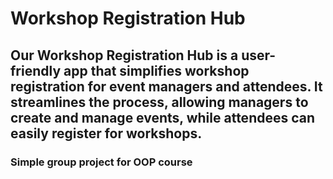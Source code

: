 # Workshop Registration Hub

## Our Workshop Registration Hub is a user-friendly app that simplifies workshop registration for event managers and attendees. It streamlines the process, allowing managers to create and manage events, while attendees can easily register for workshops.

### Simple group project for OOP course
